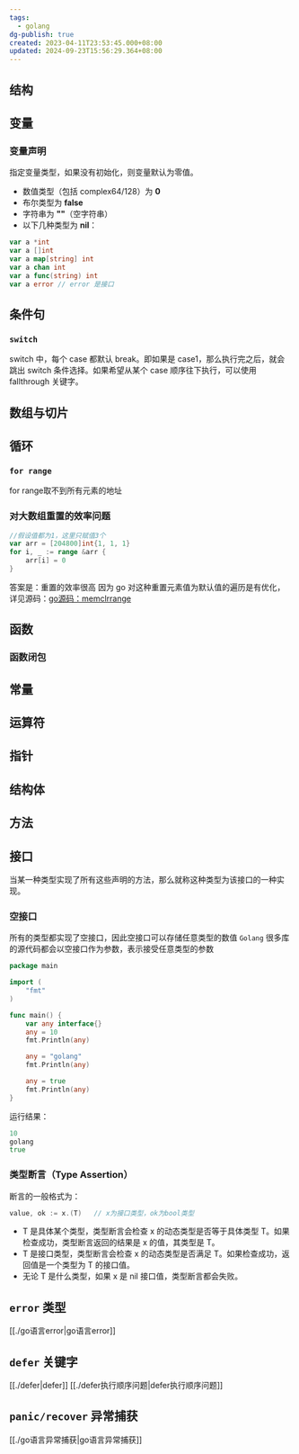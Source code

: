 ```yaml
---
tags:
  - golang
dg-publish: true
created: 2023-04-11T23:53:45.000+08:00
updated: 2024-09-23T15:56:29.364+08:00
---
```

## 结构
## 变量
### 变量声明
指定变量类型，如果没有初始化，则变量默认为零值。
- 数值类型（包括 complex64/128）为 **0**
- 布尔类型为 **false**
- 字符串为 **""**（空字符串）
- 以下几种类型为 **nil**：

```go
var a *int
var a []int
var a map[string] int
var a chan int
var a func(string) int
var a error // error 是接口
```
## 条件句
###  `switch`
switch 中，每个 case 都默认 break。即如果是 case1，那么执行完之后，就会跳出 switch 条件选择。如果希望从某个 case 顺序往下执行，可以使用 fallthrough 关键字。
## 数组与切片
## 循环
###  `for range`
for range取不到所有元素的地址
### 对大数组重置的效率问题
```go
//假设值都为1，这里只赋值3个
var arr = [204800]int{1, 1, 1} 
for i, _ := range &arr {
    arr[i] = 0
}
```
答案是：重置的效率很高
因为 go 对这种重置元素值为默认值的遍历是有优化，详见源码：[go源码：memclrrange](https://link.zhihu.com/?target=https%3A//github.com/golang/go/blob/ea020ff3de9482726ce7019ac43c1d301ce5e3de/src/cmd/compile/internal/gc/range.go%23L363)
## 函数
### 函数闭包
## 常量
## 运算符
## 指针
## 结构体
## 方法
## 接口
当某一种类型实现了所有这些声明的方法，那么就称这种类型为该接口的一种实现。
### 空接口
所有的类型都实现了空接口，因此空接口可以存储任意类型的数值
`Golang` 很多库的源代码都会以空接口作为参数，表示接受任意类型的参数
```go
package main

import (
    "fmt"
)

func main() {
    var any interface{}
    any = 10
    fmt.Println(any)

    any = "golang"
    fmt.Println(any)

    any = true
    fmt.Println(any)
}
```
运行结果：
```go
10
golang
true
```
### 类型断言（Type Assertion）
断言的一般格式为：
```go
value, ok := x.(T)   // x为接口类型，ok为bool类型
```
- T 是具体某个类型，类型断言会检查 x 的动态类型是否等于具体类型 T。如果检查成功，类型断言返回的结果是 x 的值，其类型是 T。  
- T 是接口类型，类型断言会检查 x 的动态类型是否满足 T。如果检查成功，返回值是一个类型为 T 的接口值。   
- 无论 T 是什么类型，如果 x 是 nil 接口值，类型断言都会失败。

##  `error` 类型
[[./go语言error|go语言error]]
##  `defer` 关键字
[[./defer|defer]]
[[./defer执行顺序问题|defer执行顺序问题]]
##  `panic/recover` 异常捕获
[[./go语言异常捕获|go语言异常捕获]]